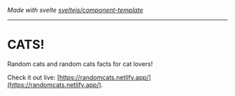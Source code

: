 *Made with svelte [sveltejs/component-template](https://github.com/sveltejs/component-template)*

---

# CATS!

Random cats and random cats facts for cat lovers!

Check it out live: [https://randomcats.netlify.app/](https://randomcats.netlify.app/).
